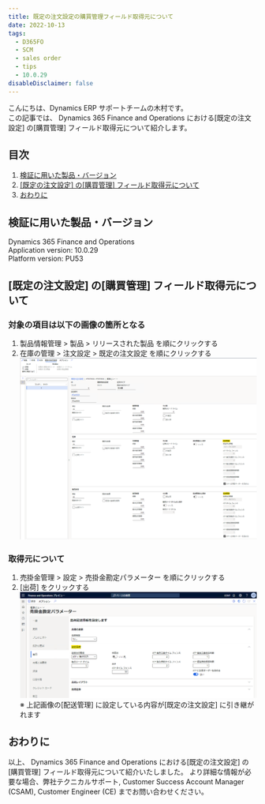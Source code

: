 ```yaml
---
title: 既定の注文設定の購買管理フィールド取得元について
date: 2022-10-13
tags:
  - D365FO
  - SCM
  - sales order
  - tips
  - 10.0.29
disableDisclaimer: false
---
```


こんにちは、Dynamics ERP サポートチームの木村です。  
この記事では、 Dynamics 365 Finance and Operations における[既定の注文設定] の[購買管理] フィールド取得元について紹介します。

<!-- more -->
## 目次

1. [検証に用いた製品・バージョン](#anchor-version)
2. [[既定の注文設定] の[購買管理] フィールド取得元について](#how-to-correct-deliverycontroldata)
3. [おわりに](#anchor-finish)

<a id='anchor-version'></a>

## 検証に用いた製品・バージョン
Dynamics 365 Finance and Operations      
Application version: 10.0.29   
Platform version: PU53  

<a id='how-to-correct-deliverycontroldata'></a>
## [既定の注文設定] の[購買管理] フィールド取得元について
### 対象の項目は以下の画像の箇所となる
1. 製品情報管理 > 製品 > リリースされた製品 を順にクリックする
2. 在庫の管理 > 注文設定 > 既定の注文設定  を順にクリックする
![](./how-to-correct-deliverycontroldata/step1.png)

### 取得元について
1. 売掛金管理 > 設定 > 売掛金勘定パラメーター を順にクリックする
2. [出荷] をクリックする
![](./how-to-correct-deliverycontroldata/step2.png)
※ 上記画像の[配送管理] に設定している内容が[既定の注文設定] に引き継がれます  


<a id='anchor-finish'></a>
---
## おわりに  

以上、 Dynamics 365 Finance and Operations における[既定の注文設定] の[購買管理] フィールド取得元について紹介いたしました。
より詳細な情報が必要な場合、弊社テクニカルサポート, Customer Success Account Manager (CSAM), Customer Engineer (CE) までお問い合わせください。
